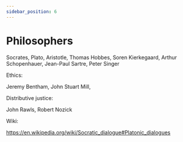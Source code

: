 ```yaml
---
sidebar_position: 6
---
```


# Philosophers

Socrates, Plato, Aristotle, Thomas Hobbes, Soren Kierkegaard, 
Arthur Schopenhauer, Jean-Paul Sartre, Peter Singer

Ethics:

Jeremy Bentham,
John Stuart Mill, 

Distributive justice:

John Rawls, Robert Nozick


Wiki:

https://en.wikipedia.org/wiki/Socratic_dialogue#Platonic_dialogues







